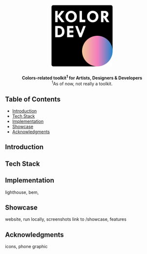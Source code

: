 <h1 align="center">
  <a href="https://kolor-dev.vercel.app/" target="_blank">
    <img alt="Kolor" title="Kolor" src="/showcase/assets/kolor_dev_logo_0.svg" width="200">
  </a>
</h1>

<!-- <p align="center">
  <a href="https://kolor-dev.vercel.app/">
    <img alt="Kolor" title="Kolor" src="/showcase/assets/kolor_logo_cube_4.svg"width="256">
  </a>
</p> -->

<p align="center">
  <b>Colors-related toolkit<sup>1</sup> for Artists, Designers & Developers</b>
  <br />
  <span><sup>1</sup>As of now, not really a toolkit.</span>
</p>

## Table of Contents <!-- omit in toc -->

- [Introduction](#introduction)
- [Tech Stack](#tech-stack)
- [Implementation](#implementation)
- [Showcase](#showcase)
- [Acknowledgments](#acknowledgments)

## Introduction

## Tech Stack

## Implementation

lighthouse, bem,

## Showcase

website, run locally, screenshots link to /showcase, features

## Acknowledgments

icons, phone graphic
